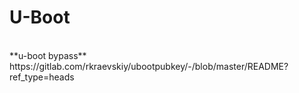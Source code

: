 # U-Boot #

<br>
**u-boot bypass**<br>
https://gitlab.com/rkraevskiy/ubootpubkey/-/blob/master/README?ref_type=heads

